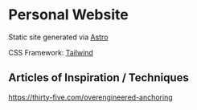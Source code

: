 # Personal Website

Static site generated via [Astro](https://astro.build/)

CSS Framework: [Tailwind](https://tailwindcss.com/)

## Articles of Inspiration / Techniques

https://thirty-five.com/overengineered-anchoring